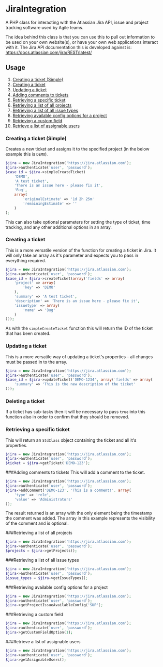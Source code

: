 # JiraIntegration
A PHP class for interacting with the Atlassian Jira API, issue and project tracking software used by Agile teams.

The idea behind this class is that you can use this to pull out information to be used on your own website(s), or have your own web applications interact with it. The Jira API documentation this is developed against is: https://docs.atlassian.com/jira/REST/latest/

## Usage

1. [Creating a ticket (Simple)](#createSimple)
2. [Creating a ticket](#create)
4. [Updating a ticket](#update)
5. [Adding comments to tickets](#addComment)
6. [Retrieving a specific ticket](#getTicket)
7. [Retrieving a list of all projects](#getAllProjects)
8. [Retrieving a list of all issue types](#getAllIssueTypes)
9. [Retrieving available config options for a project](#getProjectIssueAvailableConfig)
10. [Retrieving a custom field](#getCustomFieldOption)
11. [Retrieve a list of assignable users](#getAssignableUsers)

<a name="createSimple"></a>
### Creating a ticket (Simple)
Creates a new ticket and assigns it to the specified project (in the below example this is `DEMO`).
```php
$jira = new JiraIntegration('https://jira.atlassian.com');
$jira->authenticate('user', 'password');
$case_id = $jira->simpleCreateTicket(
    'DEMO',
    'A test ticket',
    'There is an issue here - please fix it',
    'Bug',
    array(
        'originalEstimate' => '1d 2h 25m'
        'remainingEstimate' => ''
    )
);
```

This can also take optional parameters for setting the type of ticket, time tracking, and any other additional options in an array.


<a name="create"></a>
### Creating a ticket
This is a more versatile version of the function for creating a ticket in Jira. It will only take an array as it's parameter and expects you to pass in everything required.
```php
$jira = new JiraIntegration('https://jira.atlassian.com');
$jira->authenticate('user', 'password');
$case_id = $jira->createTicket(array('fields' => array(
    'project' => array(
        'key' => 'DEMO'
    ),
    'summary' => 'A test ticket',
    'description' => 'There is an issue here - please fix it',
    'issuetype' => array(
        'name' => 'Bug'
    )
)));
```

As with the `simpleCreateTicket` function this will return the ID of the ticket that has been created.


<a name="update"></a>
### Updating a ticket
This is a more versatile way of updating a ticket's properties - all changes must be passed in to the array.
```php
$jira = new JiraIntegration('https://jira.atlassian.com');
$jira->authenticate('user', 'password');
$case_id = $jira->updateTicket('DEMO-1234', array('fields' => array(
    'summary' => 'This is the new description of the ticket'
)));
```


<a name="deleteTicket"></a>
### Deleting a ticket
If a ticket has sub-tasks then it will be necessary to pass `true` into this function also in order to confirm that they should be removed.


<a name="getTicket"></a>
### Retrieving a specific ticket
This will return an `StdClass` object containing the ticket and all it's properties.
```php
$jira = new JiraIntegration('https://jira.atlassian.com');
$jira->authenticate('user', 'password');
$ticket = $jira->getTicket('DEMO-123');
```


<a name="addComment"></a>
###Adding comments to tickets
This will add a comment to the ticket.
```php
$jira = new JiraIntegration('https://jira.atlassian.com');
$jira->authenticate('user', 'password');
$jira->addComment('DEMO-123', 'This is a comment!', array(
    'type' => 'role',
    'value' => 'Administrators'
));
```

The result returned is an array with the only element being the timestamp the comment was added. The array in this example represents the visibility of the comment and is optional.


<a name="getAllProjects"></a>
###Retrieving a list of all projects
```php
$jira = new JiraIntegration('https://jira.atlassian.com');
$jira->authenticate('user', 'password');
$projects = $jira->getProjects();
```


<a name="getAllIssueTypes"></a>
###Retrieving a list of all issue types
```php
$jira = new JiraIntegration('https://jira.atlassian.com');
$jira->authenticate('user', 'password');
$issue_types = $jira->getIssueTypes();
```


<a name="getProjectIssueAvailableConfig"></a>
###Retrieving available config options for a project
```php
$jira = new JiraIntegration('https://jira.atlassian.com');
$jira->authenticate('user', 'password');
$jira->getProjectIssueAvailableConfig('SUP');
```


<a name="getCustomFieldOption"></a>
###Retrieving a custom field
```php
$jira = new JiraIntegration('https://jira.atlassian.com');
$jira->authenticate('user', 'password');
$jira->getCustomFieldOption(1);
```


<a name="getAssignableUsers"></a>
###Retrieve a list of assignable users
```php
$jira = new JiraIntegration('https://jira.atlassian.com');
$jira->authenticate('user', 'password');
$jira->getAssignableUsers();
```
